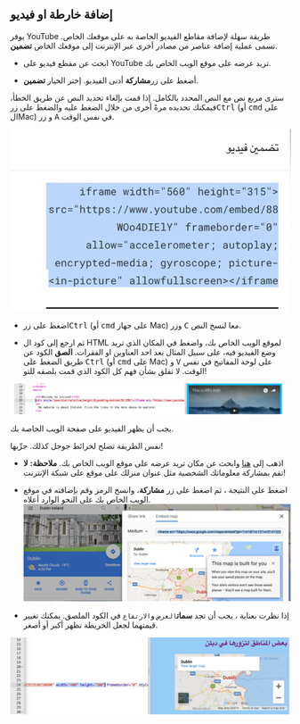 ## إضافة خارطة او فيديو

يوفر YouTube طريقة سهلة لإضافة مقاطع الفيديو الخاصة به على موقعك الخاص. تسمى عملية إضافة عناصر من مصادر أخرى عبر الإنترنت إلى موقعك الخاص **تضمين**.

- ابحث عن مقطع فيديو على YouTube تريد عرضه على موقع الويب الخاص بك.

- أضغط على زر**مشاركة** أدنى الفيديو. إختر الخيار **تضمين**.

سترى مربع نص مع النص المحدد بالكامل. إذا قمت بإلغاء تحديد النص عن طريق الخطأ، فيمكنك تحديده مرةً أخرى من خلال الضغط عليه والضغط على زر<kbd>Ctrl</kbd> (أو <kbd>cmd</kbd> على الMac) و زر <kbd>A</kbd> في نفس الوقت.

![خيار تضمين YouTube مع تحديد الكود](images/EmbedYouTube.png)

- اضغط على زر<kbd>Ctrl</kbd> (أو <kbd>cmd</kbd> على جهاز Mac) وزر <kbd>C</kbd> معا لنسخ النص.

- ثم ارجع إلى كود ال HTML لموقع الويب الخاص بك، واضغط في المكان الذي تريد وضع الفيديو فيه، على سبيل المثال بعد احد العناوين او الفقرات. **الصق** الكود عن طريق الضغط على <kbd>Ctrl</kbd> (أو <kbd>cmd</kbd> على Mac) و <kbd>V</kbd> على لوحة المفاتيح في نفس الوقت. لا تقلق بشأن فهم كل الكود الذي قمت بلصقه للتو!

![مثال على كود التضمين الذي تم لصقه في صفحة HTML](images/EmbedYouTube2.png)

يجب أن يظهر الفيديو على صفحة الويب الخاصة بك.

نفس الطريقة تصلح لخرائط جوجل كذلك. جرِّبها!

- اذهب إلى [هنا](http://dojo.soy/google-maps) وابحث عن مكان تريد عرضه على موقع الويب الخاص بك. **ملاحظة:** **لا** تقم بمشاركة معلوماتك الشخصية مثل عنوان منزلك على موقع على شبكة الإنترنت!

- اضغط على النتيجة ، ثم اضغط على زر **مشاركة**، وانسخ الرمز وقم بإضافته في موقع الويب الخاص بك على النحو الوارد أعلاه. ![إختيار خيار التضمين في خرائط Google](images/EmbedGoogleMap.png)

- إذا نظرت بعناية ، يجب أن تجد **سمات**`العرض` و`الارتفاع` في الكود الملصق. يمكنك تغيير قيمتهما لجعل الخريطة تظهر أكبر أو أصغر.

![مثال على خريطة Google المضمنه مع تحديد سمات العرض والارتفاع](images/EmbeddedGoogleMapCode.png)